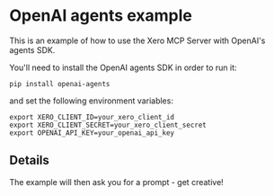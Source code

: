 # OpenAI agents example

This is an example of how to use the Xero MCP Server with OpenAI's agents SDK.

You'll need to install the OpenAI agents SDK in order to run it:

```
pip install openai-agents
```

and set the following environment variables:

```
export XERO_CLIENT_ID=your_xero_client_id
export XERO_CLIENT_SECRET=your_xero_client_secret
export OPENAI_API_KEY=your_openai_api_key
```

## Details

The example will then ask you for a prompt - get creative!